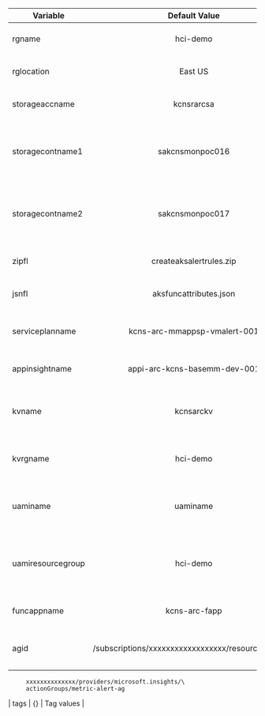 | Variable      | Default Value          | Comments                   |
| ------------- |:----------------------:|:---------------------------|
| rgname | hci-demo | Name of Resource Group |
| rglocation | East US | Location of Resource Group |
| storageaccname | kcnsrarcsa | Name of Storage Account |
| storagecontname1 | sakcnsmonpoc016 | Name of Storage Container for storing python zip package |
| storagecontname2 | sakcnsmonpoc017 | Name of Storage Container for storing input json file |
| zipfl | createaksalertrules.zip | Name of python zip package |
| jsnfl | aksfuncattributes.json | Name of input json file |
| serviceplanname | kcns-arc-mmappsp-vmalert-001 | Name of app service plan |
| appinsightname | appi-arc-kcns-basemm-dev-001 | Name of app insight plan |
| kvname | kcnsarckv | Name of keyvault where secrets are stored |
| kvrgname | hci-demo | Name of Keyvault resource group |
| uaminame | uaminame | Name of User assigned managed identity |
| uamiresourcegroup | hci-demo | Resource group of User assigned managed identity |
| funcappname | kcns-arc-fapp | Name of Function App |
| agid | /subscriptions/xxxxxxxxxxxxxxxxxx/resourceGroups/\  | ID of metric alert action group |
         xxxxxxxxxxxxxx/providers/microsoft.insights/\
         actionGroups/metric-alert-ag 
| tags | {} | Tag values |
